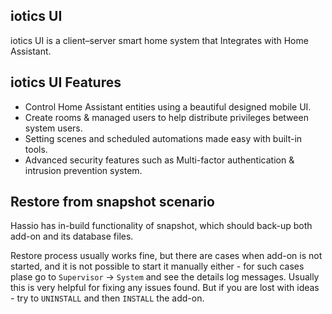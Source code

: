 ## iotics UI

iotics UI is a client–server smart home system that Integrates with Home Assistant. 

## iotics UI Features

- Control Home Assistant entities using a beautiful designed mobile UI.
- Create rooms & managed users to help distribute privileges between system users.
- Setting scenes and scheduled automations made easy with built-in tools.
- Advanced security features such as Multi-factor authentication & intrusion prevention system.

## Restore from snapshot scenario

Hassio has in-build functionality of snapshot, which should back-up both add-on and its database files. 

Restore process usually works fine, but there are cases when add-on is not started, and it is not possible to start it manually either - for such cases plase go to `Supervisor` -> `System` and see the details log messages. Usually this is very helpful for fixing any issues found. But if you are lost with ideas - try to `UNINSTALL` and then `INSTALL` the add-on.
